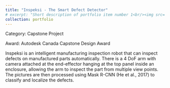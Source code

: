 ```yaml
---
title: "Inspeksi - The Smart Defect Detector"
# excerpt: "Short description of portfolio item number 1<br/><img src='/images/500x300.png'>"
collection: portfolio
---
```


Category: Capstone Project

Award: Autodesk Canada Capstone Design Award

Inspeksi is an intelligent manufacturing inspection robot that can inspect defects on manufactured parts automatically. There is a 4 DoF arm with camera attached at the end-effector hanging at the top panel inside an enclosure, allowing the arm to inspect the part from multiple view points. The pictures are then processed using Mask R-CNN (He et al., 2017) to classify and localize the defects.
